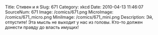 Title: Стивен и я 
Slug: 671 
Category: xkcd 
Date: 2010-04-13 11:46:07 
SourceNum: 671 
Image: /comics/671.png 
MicroImage: /comics/671_micro.png 
MiniImage: /comics/671_mini.png 
Description: Эй, отпустите! Эта мысль не выходит у нас из головы. Кто-то должен донести правду до власть имущих!
 

